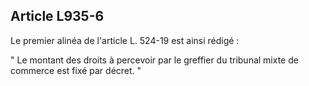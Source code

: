 Article L935-6
----
Le premier alinéa de l'article L. 524-19 est ainsi rédigé :

" Le montant des droits à percevoir par le greffier du tribunal mixte de
commerce est fixé par décret. "
